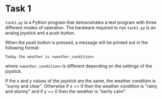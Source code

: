 # Task 1

`task1.py` is a Python program that demonstrates a text program with three different modes of operation.
The hardware required to run `task1.py` is an analog joystick and a push button.

When the push button is pressed, a message will be printed out in the following format:
```
Today the weather is <weather_condition>
```

where `<weather_condition>` is different depending on the settings of the joystick.

If the x and y values of the joystick are the same, the weather condition is "sunny and clear".
Otherwise if x == 0 then the weather condition is "rainy and stormy" and if y == 0 then the weather is "eerily calm".
